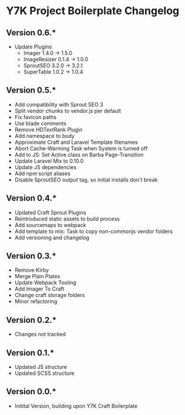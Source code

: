 # Y7K Project Boilerplate Changelog

## Version 0.6.*
* Update Plugins
    - Imager 1.4.0 -> 1.5.0
    - ImageResizer 0.1.4 -> 1.0.0
    - SproutSEO 3.2.0 -> 3.2.1
    - SuperTable 1.0.2 -> 1.0.4

## Version 0.5.*
* Add compatibility with Sprout SEO 3
* Split vendor chunks to vendor.js per default
* Fix favicon paths
* Use blade comments
* Remove HDTextRank Plugin
* Add namespace to body
* Approximate Craft and Laravel Template filenames
* Abort Cache-Warming Task when System is turned off
* Add to JS: Set Active class on Barba Page-Transition
* Update Laravel Mix to 0.10.0
* Update JS dependencies
* Add npm script aliases
* Disable SproutSEO output tag, so initial installs don't break


## Version 0.4.*
* Updated Craft Sprout Plugins
* Reintroduced static assets to build process
* Add sourcemaps to webpack
* Add template to mix: Task to copy non-commonjs vendor folders
* Add versioning and changelog

## Version 0.3.*
* Remove Kirby
* Merge Plain Plates
* Update Webpack Tooling
* Add Imager To Craft
* Change craft storage folders
* Minor refactoring

## Version 0.2.*
* Changes not tracked

## Version 0.1.*
* Updated JS structure
* Updated SCSS structure

## Version 0.0.*

* Initital Version, building upon Y7K Craft Boilerplate
